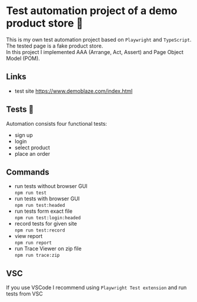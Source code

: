 # Test automation project of a demo product store :convenience_store:

This is my own test automation project based on `Playwright` and `TypeScript`.<br>
The tested page is a fake product store.<br> 
In this project I implemented AAA (Arrange, Act, Assert) and Page Object Model (POM).

## Links

- test site https://www.demoblaze.com/index.html

## Tests :runner:

Automation consists four functional tests:

- sign up
- login
- select product
- place an order

## Commands

- run tests without browser GUI  
  `npm run test`
- run tests with browser GUI  
  `npm run test:headed`
- run tests form exact file  
  `npm run test:login:headed`
- record tests for given site  
  `npm run test:record`
- view report  
  `npm run report`
- run Trace Viewer on zip file  
  `npm run trace:zip`

## VSC

If you use VSCode I recommend using `Playwright Test extension` and run tests from VSC
